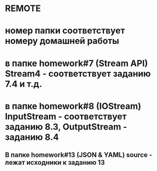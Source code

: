 # REMOTE
# номер папки соответствует номеру домашней работы
# в папке homework#7 (Stream API) Stream4 - соответствует заданию 7.4 и т.д.
# в папке homework#8 (IOStream) InputStream - соответствует заданию 8.3, OutputStream - заданию 8.4
## В папке homework#13 (JSON & YAML) source - лежат исходники к заданию 13
